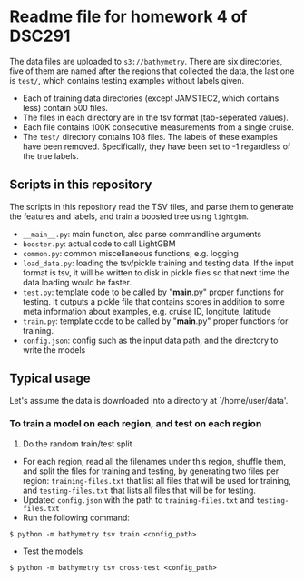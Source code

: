 # Readme file for homework 4 of DSC291

The data files are uploaded to `s3://bathymetry`.
There are six directories, five of them are named after the regions that collected the data, the last one is `test/`,
which contains testing examples without labels given.

* Each of training data directories (except JAMSTEC2, which contains less) contain 500 files.
* The files in each directory are in the tsv format (tab-seperated values).
* Each file contains 100K consecutive measurements from a single cruise.
* The `test/` directory contains 108 files. The labels of these examples have been removed.
Specifically, they have been set to -1 regardless of the true labels.

## Scripts in this repository

The scripts in this repository read the TSV files, and parse them to generate the features and labels,
and train a boosted tree using `lightgbm`.

* `__main__.py`: main function, also parse commandline arguments
* `booster.py`: actual code to call LightGBM
* `common.py`:	common miscellaneous functions, e.g. logging
* `load_data.py`: loading the tsv/pickle training and testing data.
If the input format is tsv, it will be written to disk in pickle files so that next time the data loading would be faster.
* `test.py`: template code to be called by "__main__.py" proper functions for testing. It outputs a pickle file that
contains scores in addition to some meta information about examples, e.g. cruise ID, longitute, latitude
* `train.py`: template code to be called by "__main__.py" proper functions for training.
* `config.json`: config such as the input data path, and the directory to write the models

## Typical usage

Let's assume the data is downloaded into a directory at `/home/user/data'.

### To train a model on each region, and test on each region

1. Do the random train/test split

* For each region, read all the filenames under this region, shuffle them, and split the files for training and testing,
by generating two files per region: `training-files.txt` that list all files that will be used for training,
and `testing-files.txt` that lists all files that will be for testing.
* Updated `config.json` with the path to `training-files.txt` and `testing-files.txt`
* Run the following command:
```
$ python -m bathymetry tsv train <config_path>
```
* Test the models
```
$ python -m bathymetry tsv cross-test <config_path>
```

